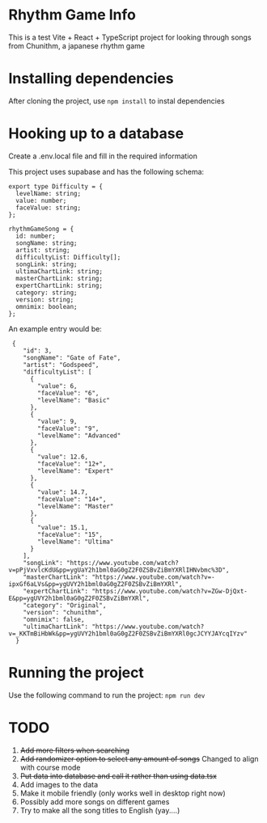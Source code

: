 # Rhythm Game Info

This is a test Vite + React + TypeScript project for looking through songs from Chunithm, a japanese rhythm game

# Installing dependencies

After cloning the project, use `npm install` to instal dependencies

# Hooking up to a database

Create a .env.local file and fill in the required information

This project uses supabase and has the following schema:

```
export type Difficulty = {
  levelName: string;
  value: number;
  faceValue: string;
};

rhythmGameSong = {
  id: number;
  songName: string;
  artist: string;
  difficultyList: Difficulty[];
  songLink: string;
  ultimaChartLink: string;
  masterChartLink: string;
  expertChartLink: string;
  category: string;
  version: string;
  omnimix: boolean;
};
```

An example entry would be:

```
 {
    "id": 3,
    "songName": "Gate of Fate",
    "artist": "Godspeed",
    "difficultyList": [
      {
        "value": 6,
        "faceValue": "6",
        "levelName": "Basic"
      },
      {
        "value": 9,
        "faceValue": "9",
        "levelName": "Advanced"
      },
      {
        "value": 12.6,
        "faceValue": "12+",
        "levelName": "Expert"
      },
      {
        "value": 14.7,
        "faceValue": "14+",
        "levelName": "Master"
      },
      {
        "value": 15.1,
        "faceValue": "15",
        "levelName": "Ultima"
      }
    ],
    "songLink": "https://www.youtube.com/watch?v=pPjVxvlcKdU&pp=ygUaY2h1bml0aG0gZ2F0ZSBvZiBmYXRlIHNvbmc%3D",
    "masterChartLink": "https://www.youtube.com/watch?v=-ipxGf6aLVs&pp=ygUVY2h1bml0aG0gZ2F0ZSBvZiBmYXRl",
    "expertChartLink": "https://www.youtube.com/watch?v=ZGw-DjQxt-E&pp=ygUVY2h1bml0aG0gZ2F0ZSBvZiBmYXRl",
    "category": "Original",
    "version": "chunithm",
    "omnimix": false,
    "ultimaChartLink": "https://www.youtube.com/watch?v=_KKTmBiHbWk&pp=ygUVY2h1bml0aG0gZ2F0ZSBvZiBmYXRl0gcJCYYJAYcqIYzv"
  }
```

# Running the project

Use the following command to run the project: `npm run dev`

# TODO

1. ~~Add more filters when searching~~
2. ~~Add randomizer option to select any amount of songs~~ Changed to align with course mode
3. ~~Put data into database and call it rather than using data.tsx~~
4. Add images to the data
5. Make it mobile friendly (only works well in desktop right now)
6. Possibly add more songs on different games
7. Try to make all the song titles to English (yay....)

